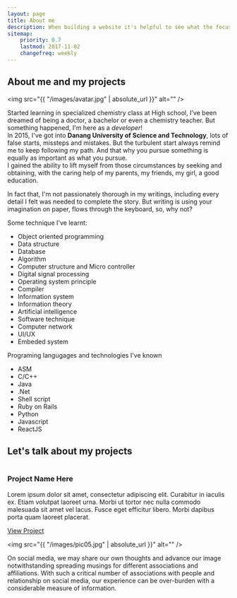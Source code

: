```yaml
---
layout: page
title: About me
description: When building a website it's helpful to see what the focus of your site is. This page is an example of how to show a website's focus.
sitemap:
    priority: 0.7
    lastmod: 2017-11-02
    changefreq: weekly
---
```

## About me and my projects

<span class="image left"><img src="{{ "/images/avatar.jpg" | absolute_url }}" alt="" /></span>

Started learning in specialized chemistry class at High school, I've been dreamed of being a doctor, a bachelor or even a chemistry teacher.
But something happened, I'm here as a *developer*! <br/>
In 2015, I've got into **Danang University of Science and Technology**, lots of false starts, missteps and mistakes. But the turbulent start always remind me to keep following my path. And that why you pursue something is equally as important as what you pursue. <br/>
I gained the ability to lift myself from those circumstances by seeking and obtaining, with the caring help of my parents, my friends, my girl, a good education.

In fact that, I'm not passionately thorough in my writings, including every detail I felt was needed to complete the story. But writing is using your imagination on paper, flows through the keyboard, so, why not? <br/>

Some technique I've learnt:
- Object oriented programming
- Data structure
- Database
- Algorithm
- Computer structure and Micro controller
- Digital signal processing
- Operating system principle
- Compiler
- Information system
- Information theory
- Artificial intelligence
- Software technique
- Computer network
- UI/UX
- Embeded system

Programing langugages and technologies I've known
- ASM
- C/C++
- Java
- .Net
- Shell script
- Ruby on Rails
- Python
- Javascript
- ReactJS

## Let's talk about my projects
 <div id="projects" class="background-alt">
        <div class="container">
            <div class="row">
                <div class="project shadow-large">
                    <div class="project-image">
                        <span class="image left"><img src="{{ "/images/project.jpg" | absolute_url }}" alt="" /></span>
                    </div>
                    <!-- End .project-image -->
                    <div class="project-info">
                        <h3>Project Name Here</h3>
                        <p>
                            Lorem ipsum dolor sit amet, consectetur adipiscing elit. Curabitur in iaculis ex. Etiam volutpat laoreet urna. Morbi ut tortor nec nulla commodo malesuada sit amet vel lacus. Fusce eget efficitur libero. Morbi dapibus porta quam laoreet placerat.
                        </p>
                        <a href="#">View Project</a>
                    </div>
                    <!-- End .project-info -->
                </div>
                <!-- End .project -->
              </div>
            </div>

<div class="box">
  <p>

  </p>
</div>

<span class="image left"><img src="{{ "/images/pic05.jpg" | absolute_url }}" alt="" /></span>

On social media, we may share our own thoughts and advance our image notwithstanding spreading musings for different associations and affiliations. With such a critical number of associations with people and relationship on social media, our experience can be over-burden with a considerable measure of information.
